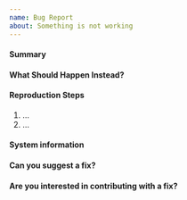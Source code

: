 ```yaml
---
name: Bug Report
about: Something is not working
---
```


<!--
   Thank you for submitting an issue. Please fill in the template below
   information about the bug you encountered.
-->

#### Summary
<!-- Please explain the bug in a few short sentences -->

#### What Should Happen Instead?
<!-- Please explain what the expected behavior is -->

#### Reproduction Steps
<!-- Are you able to consistently reproduce the issue? Please add a list of steps that lead to the bug. -->

1. ...
2. ...

#### System information
<!-- Please provide an overview of your setup (e.g. number of nodes) and the output of: 

`snap version`
`uname -a`
`snap list k8s`
`snap services k8s`
`snap logs k8s -n 10000`
`k8s status`
-->

#### Can you suggest a fix?
<!-- (This section is optional). How do you propose that the issue be fixed? -->

#### Are you interested in contributing with a fix?
<!-- yes/no, or @mention maintainers. Community contributions are welcome. -->

<!-- Thank you for making the k8s-snap better -->
